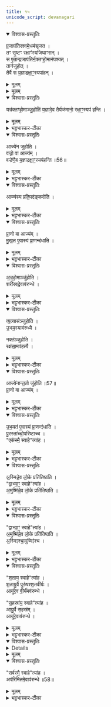 ```yaml
---
title: १५
unicode_script: devanagari
---
```


<details open><summary>विश्वास-प्रस्तुतिः</summary>

प्र॒जाप॑तिरश्वमे॒धम॑सृजत ।  
तꣳ सृ॒ष्टꣳ रक्षाꣳ॑स्यजिघाꣳसन् ।  
स ए॒तान्प्र॒जाप॑तिर्न॒क्तꣳहो॒मान॑पश्यत् ।  
तान॑जुहोत् ।  
तैर्वै स य॒ज्ञाद्रक्षा॒ꣳ॒स्यपा॑हन् ।  
</details>

<details><summary>मूलम्</summary>

प्र॒जाप॑तिरश्वमे॒धम॑सृजत ।  
तꣳ सृ॒ष्टꣳ रक्षाꣳ॑स्यजिघाꣳसन् ।  
स ए॒तान्प्र॒जाप॑तिर्न॒क्तꣳहो॒मान॑पश्यत् ।  
तान॑जुहोत् ।  
तैर्वै स य॒ज्ञाद्रक्षा॒ꣳ॒स्यपा॑हन् ।  
</details>


<details><summary>मूलम्</summary>

यन्न॑क्तꣳहो॒माञ्जु॒होति॑ ।  
य॒ज्ञादे॒व तैर्यज॑मानो॒ रक्षा॒ꣳ॒स्यप॑ हन्ति ।  
</details>

<details open><summary>विश्वास-प्रस्तुतिः</summary>

यन्न॑क्तꣳहो॒माञ्जु॒होति॑  य॒ज्ञादे॒व तैर्यज॑मानो॒ रक्षा॒ꣳ॒स्यप॑ हन्ति ।  
</details>

<details><summary>मूलम्</summary>

यन्न॑क्तꣳहो॒माञ्जु॒होति॑  य॒ज्ञादे॒व तैर्यज॑मानो॒ रक्षा॒ꣳ॒स्यप॑ हन्ति ।  
</details>

<details><summary>भट्टभास्कर-टीका</summary>

1प्रजापतिरश्वमेधमित्यादि ॥ गतम् ।  
</details>

<details open><summary>विश्वास-प्रस्तुतिः</summary>

आज्ये॑न जुहोति ।  
वज्रो॒ वा आज्य॑म् ।  
वज्रे॑णै॒व य॒ज्ञाद्रक्षा॒ꣳ॒स्यप॑हन्ति ॥56॥  
</details>

<details><summary>मूलम्</summary>

आज्ये॑न जुहोति ।  
वज्रो॒ वा आज्य॑म् ।  
वज्रे॑णै॒व य॒ज्ञाद्रक्षा॒ꣳ॒स्यप॑हन्ति ॥56॥  
</details>

<details><summary>भट्टभास्कर-टीका</summary>

वज्रो वा इति । अनिष्टनिवारणसाधनत्वसाम्यात् ।  
</details>

<details open><summary>विश्वास-प्रस्तुतिः</summary>

आज्य॑स्य प्रति॒पद॑ङ्करोति ।  
</details>

<details><summary>मूलम्</summary>

आज्य॑स्य प्रति॒पद॑ङ्करोति ।  
</details>

<details><summary>भट्टभास्कर-टीका</summary>

प्रतिपदं उपक्रमं आज्यस्य करोति जुहोति प्रथमं आज्यस्य करोति । प्रथममनुवाकमित्येके । प्रत्यनुवाकं प्रथमाहुतिमित्यन्ये ।  
</details>

<details open><summary>विश्वास-प्रस्तुतिः</summary>

प्रा॒णो वा आज्य॑म् ।  
मु॒ख॒त ए॒वास्य॑ प्रा॒णन्द॑धाति ।  
</details>

<details><summary>मूलम्</summary>

प्रा॒णो वा आज्य॑म् ।  
मु॒ख॒त ए॒वास्य॑ प्रा॒णन्द॑धाति ।  
</details>

<details><summary>भट्टभास्कर-टीका</summary>

प्राणो वा इति । तत्स्थितिहेतुत्वात् ।  
</details>

<details open><summary>विश्वास-प्रस्तुतिः</summary>

अ॒न्न॒हो॒माञ्जु॑होति ।  
शरी॑रवदे॒वाव॑रुन्धे ।  
</details>

<details><summary>मूलम्</summary>

अ॒न्न॒हो॒माञ्जु॑होति ।  
शरी॑रवदे॒वाव॑रुन्धे ।  
</details>

<details><summary>भट्टभास्कर-टीका</summary>

शरीरवदिति । अन्नपरिणामत्वात् शरीरस्य, शरीरवत् सर्वं वस्तु गवादिकं लभते ।  
</details>

<details open><summary>विश्वास-प्रस्तुतिः</summary>

व्य॒त्यास॑ञ्जुहोति ।  
उ॒भय॒स्याव॑रुध्यै ।  

नक्त॑ञ्जुहोति ।  
रक्ष॑सा॒मप॑हत्यै ।  
</details>

<details><summary>मूलम्</summary>

व्य॒त्यास॑ञ्जुहोति ।  
उ॒भय॒स्याव॑रुध्यै ।  

नक्त॑ञ्जुहोति ।  
रक्ष॑सा॒मप॑हत्यै ।  
</details>

<details><summary>भट्टभास्कर-टीका</summary>

व्यत्यासमिति । व्यत्यस्य व्यत्यस्य आज्यं अन्नं आज्यं अन्नमिति । अयुजोऽनुवाकान् प्रथमादिनवमान्तान् आज्येन । युजस्तु द्वितीयादिदशमान्तानन्नेन ।  
</details>

<details open><summary>विश्वास-प्रस्तुतिः</summary>

आज्ये॑नान्त॒तो जु॑होति ॥57॥  
प्रा॒णो वा आज्य॑म् ।  
</details>

<details><summary>मूलम्</summary>

आज्ये॑नान्त॒तो जु॑होति ॥57॥  
प्रा॒णो वा आज्य॑म् ।  
</details>

<details><summary>भट्टभास्कर-टीका</summary>

अन्तत इति । अन्त्यानुवाकमित्येके । सर्वस्मा इत्येतत् प्रत्यनुवाकमित्यन्ये । 'उषसे स्वाहा व्युष्ट्यै स्वाहा' इत्यतः प्रागित्यपरे ।  
</details>

<details open><summary>विश्वास-प्रस्तुतिः</summary>

उ॒भ॒यत॑ ए॒वास्य॑ प्रा॒णन्द॑धाति ।  
पु॒रस्ता॑च्चो॒परि॑ष्टाच्च ।  
"एक॑स्मै॒ स्वाहे"त्या॑ह ।  
</details>

<details><summary>मूलम्</summary>

उ॒भ॒यत॑ ए॒वास्य॑ प्रा॒णन्द॑धाति ।  
पु॒रस्ता॑च्चो॒परि॑ष्टाच्च ।  
"एक॑स्मै॒ स्वाहे"त्या॑ह ।  
</details>

<details><summary>भट्टभास्कर-टीका</summary>

उभयत इति । आदावन्ते च आज्यस्य होमात् ।  
</details>

<details open><summary>विश्वास-प्रस्तुतिः</summary>

अ॒स्मिन्ने॒व लो॒के प्रति॑तिष्ठति ।  
"द्वाभ्या॒ꣳ॒ स्वाहे"त्या॑ह ।  
अ॒मुष्मि॑न्ने॒व लो॒के प्रति॑तिष्ठति ।  
</details>

<details><summary>मूलम्</summary>

अ॒स्मिन्ने॒व लो॒के प्रति॑तिष्ठति ।  
"द्वाभ्या॒ꣳ॒ स्वाहे"त्या॑ह ।  
अ॒मुष्मि॑न्ने॒व लो॒के प्रति॑तिष्ठति ।  
</details>

<details><summary>भट्टभास्कर-टीका</summary>

अस्मिन् इति । प्राथम्यात् प्रथमेनायुग्महोमेन मनुष्यलोके प्रतितिष्ठति । द्वितीयत्वात् द्वितीयेन युग्महोमेन अमुष्मिन् स्वर्गादिलोके प्रतितिष्ठति । उपलक्षणे चैते युग्मायुग्मसंख्यानाम् ।  
</details>

<details open><summary>विश्वास-प्रस्तुतिः</summary>

"द्वाभ्या॒ꣳ॒ स्वाहे"त्या॑ह ।  
अ॒मुष्मि॑न्ने॒व लो॒के प्रति॑तिष्ठति ।  
अ॒स्मिꣵश्चा॒मुष्मिꣵ॑श्च ।  
</details>

<details><summary>मूलम्</summary>

"द्वाभ्या॒ꣳ॒ स्वाहे"त्या॑ह ।  
अ॒मुष्मि॑न्ने॒व लो॒के प्रति॑तिष्ठति ।  
अ॒स्मिꣵश्चा॒मुष्मिꣵ॑श्च ।  
</details>

<details><summary>भट्टभास्कर-टीका</summary>

किमन्यतरलोकप्रतिष्ठैव? नेत्याह - उभयोरेवेति । उभयसंख्याहोमेन उभयलोकप्रीतष्ठेति भावः ॥
</details>

<details open><summary>विश्वास-प्रस्तुतिः</summary>

"श॒ताय॒ स्वाहे"त्या॑ह ।  
श॒तायु॒र्वै पुरु॑षश्श॒तवी॑र्यः ।  
आयु॑रे॒व वी॒र्य॑मव॑रुन्धे ।  

"स॒हस्रा॑य॒ स्वाहे"त्या॑ह ।  
आयु॒र्वै स॒हस्र॑म् ।  
आयु॑रे॒वाव॑रुन्धे ।  
</details>

<details><summary>मूलम्</summary>

"श॒ताय॒ स्वाहे"त्या॑ह ।  
श॒तायु॒र्वै पुरु॑षश्श॒तवी॑र्यः ।  
आयु॑रे॒व वी॒र्य॑मव॑रुन्धे ।  

"स॒हस्रा॑य॒ स्वाहे"त्या॑ह ।  
आयु॒र्वै स॒हस्र॑म् ।  
आयु॑रे॒वाव॑रुन्धे ।  
</details>

<details><summary>भट्टभास्कर-टीका</summary>

2शतायुर्वा इति ॥ प्रत्यनुवाकं शतसंख्यान्वयात् शतसंख्ययोः पुरुषायुर्वीर्ययोर्लाभः ।  
</details>

<details open><summary>विश्वास-प्रस्तुतिः</summary>


<details>
</details>

<details><summary>मूलम्</summary>


<details>
</details>

<summary>भट्टभास्कर-टीका</summary>

आयुर्वा इति । एवं एकस्मा इत्यारभ्य नवभिरनुवाकैः सहस्रान्ताः संख्याः हुताः । बहुप्रकारत्वात् सहस्रमित्यायुरुच्यते । सर्वं अभिमतं आयुर्लभते सहस्रावधिकमिति यावत् ।  
</details>

<details open><summary>विश्वास-प्रस्तुतिः</summary>

"सर्व॑स्मै॒ स्वाहे"त्या॑ह ।  
अप॑रिमितमे॒वाव॑रुन्धे ॥58॥  
</details>

<details><summary>मूलम्</summary>

"सर्व॑स्मै॒ स्वाहे"त्या॑ह ।  
अप॑रिमितमे॒वाव॑रुन्धे ॥58॥  
</details>

<details><summary>भट्टभास्कर-टीका</summary>

अपरिमितमिति । इदं अस्यायुरिति यन्नियतं ततोऽप्यधिकं लभते ॥


इति तैत्तिरीयब्राह्मणे तृतीये अष्टके अष्टमे प्रपाठके अश्वमेधे प्रथमे पञ्चदशोऽनुवाकः ॥  

</details>


